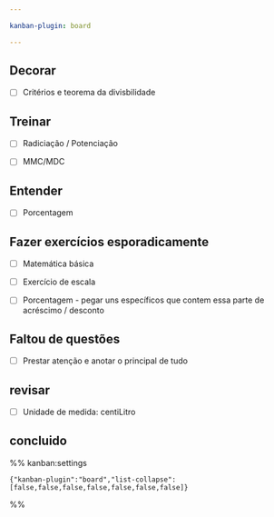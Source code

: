 ```yaml
---

kanban-plugin: board

---
```


## Decorar

- [ ] Critérios e teorema da divisbilidade


## Treinar

- [ ] Radiciação / Potenciação
- [ ] MMC/MDC


## Entender

- [ ] Porcentagem


## Fazer exercícios esporadicamente

- [ ] Matemática básica
- [ ] Exercício de escala
- [ ] Porcentagem - pegar uns específicos que contem essa parte de acréscimo / desconto


## Faltou de questões

- [ ] Prestar atenção e anotar o principal de tudo


## revisar

- [ ] Unidade de medida: centiLitro


## concluido





%% kanban:settings
```
{"kanban-plugin":"board","list-collapse":[false,false,false,false,false,false,false]}
```
%%